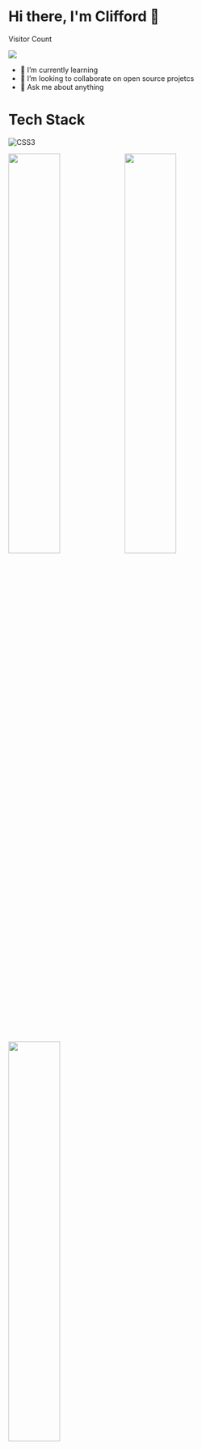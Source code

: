 # Hi there, I'm Clifford 👋

Visitor Count

<img align="center" src="https://profile-counter.glitch.me/{droffilc1}/count.svg"/>

- 🌱 I’m currently learning 
- 👯 I’m looking to collaborate on open source projetcs
- 💬 Ask me about anything

# Tech Stack
 ![CSS3](https://img.shields.io/badge/css3-%231572B6.svg?style=for-the-badge&logo=css3&logoColor=white)



<img align="left" width="45%" src="https://github-readme-stats.vercel.app/api?username=droffilc1&show_icons=true&theme=radical"/>
<img align="left" width="45%" src="https://github-readme-streak-stats.herokuapp.com/?user=droffilc1&theme=dark"/>
<img align="left" width="45%" src="https://github-readme-stats.vercel.app/api/top-langs/?username=droffilc1&layout=compact"/>




